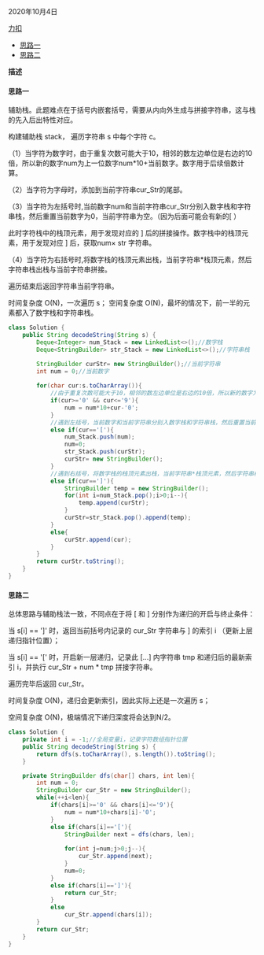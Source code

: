 2020年10月4日

[力扣](https://leetcode-cn.com/problems/decode-string/)

- [思路一](#思路一)
- [思路二](#思路二)

**描述**

#### 思路一

辅助栈。此题难点在于括号内嵌套括号，需要从内向外生成与拼接字符串，这与栈的先入后出特性对应。

构建辅助栈 stack， 遍历字符串 s 中每个字符 c。

（1）当字符为数字时，由于重复次数可能大于10，相邻的数左边单位是右边的10倍，所以新的数字num为上一位数字num*10+当前数字。数字用于后续倍数计算。

（2）当字符为字母时，添加到当前字符串cur_Str的尾部。

（3）当字符为左括号时,当前数字num和当前字符串cur_Str分别入数字栈和字符串栈，然后重置当前数字为0，当前字符串为空。（因为后面可能会有新的[ ）

此时字符栈中的栈顶元素，用于发现对应的 ] 后的拼接操作。数字栈中的栈顶元素，用于发现对应 ] 后，获取num× str 字符串。

（4）当字符为右括号时,将数字栈的栈顶元素出栈，当前字符串*栈顶元素，然后字符串栈出栈与当前字符串拼接。

遍历结束后返回字符串当前字符串。

时间复杂度 O(N)，一次遍历 s；
空间复杂度 O(N)，最坏的情况下，前一半的元素都入了数字栈和字符串栈。

```java
class Solution {
    public String decodeString(String s) {
        Deque<Integer> num_Stack = new LinkedList<>();//数字栈
        Deque<StringBuilder> str_Stack = new LinkedList<>();//字符串栈

        StringBuilder curStr= new StringBuilder();//当前字符串
        int num = 0;//当前数字
        
        for(char cur:s.toCharArray()){
            //由于重复次数可能大于10，相邻的数左边单位是右边的10倍，所以新的数字为上一位数字*10+当前数字。
            if(cur>='0' && cur<='9'){
                num = num*10+cur-'0';
            }
            //遇到左括号，当前数字和当前字符串分别入数字栈和字符串栈，然后重置当前数字为0，当前字符串为空。
            else if(cur=='['){
                num_Stack.push(num);
                num=0;
                str_Stack.push(curStr);
                curStr= new StringBuilder();
            }
            //遇到右括号，将数字栈的栈顶元素出栈，当前字符串*栈顶元素，然后字符串栈出栈与当前字符串拼接。
            else if(cur==']'){
                StringBuilder temp = new StringBuilder();
                for(int i=num_Stack.pop();i>0;i--){
                    temp.append(curStr);
                }
                curStr=str_Stack.pop().append(temp);
            }
            else{
                curStr.append(cur);
            }
        }
        return curStr.toString();
    }
}
```

#### 思路二

总体思路与辅助栈法一致，不同点在于将 [ 和 ] 分别作为递归的开启与终止条件：

当 s[i] == ']' 时，返回当前括号内记录的 cur_Str 字符串与 ] 的索引 i （更新上层递归指针位置）；

当 s[i] == '[' 时，开启新一层递归，记录此 [...] 内字符串 tmp 和递归后的最新索引 i，并执行 cur_Str + num * tmp 拼接字符串。

遍历完毕后返回 cur_Str。

时间复杂度 O(N)，递归会更新索引，因此实际上还是一次遍历 s；

空间复杂度 O(N)，极端情况下递归深度将会达到N/2。
```java
class Solution {
    private int i = -1;//全局变量i，记录字符数组指针位置
    public String decodeString(String s) {
        return dfs(s.toCharArray(), s.length()).toString();
    }

    private StringBuilder dfs(char[] chars, int len){
        int num = 0;
        StringBuilder cur_Str = new StringBuilder();
        while(++i<len){
            if(chars[i]>='0' && chars[i]<='9'){
                num = num*10+chars[i]-'0';
            }
            else if(chars[i]=='['){
                StringBuilder next = dfs(chars, len);
                
                for(int j=num;j>0;j--){
                    cur_Str.append(next);
                }
                num=0;
            }
            else if(chars[i]==']'){
                return cur_Str;
            }
            else
                cur_Str.append(chars[i]);
        }
        return cur_Str;
    }
}
```

